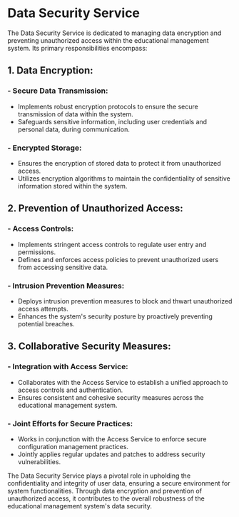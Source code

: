 # Data Security Service

The Data Security Service is dedicated to managing data encryption and preventing unauthorized access within the
educational management system. Its primary responsibilities encompass:

## 1. Data Encryption:

### - Secure Data Transmission:

- Implements robust encryption protocols to ensure the secure transmission of data within the system.
- Safeguards sensitive information, including user credentials and personal data, during communication.

### - Encrypted Storage:

- Ensures the encryption of stored data to protect it from unauthorized access.
- Utilizes encryption algorithms to maintain the confidentiality of sensitive information stored within the system.

## 2. Prevention of Unauthorized Access:

### - Access Controls:

- Implements stringent access controls to regulate user entry and permissions.
- Defines and enforces access policies to prevent unauthorized users from accessing sensitive data.

### - Intrusion Prevention Measures:

- Deploys intrusion prevention measures to block and thwart unauthorized access attempts.
- Enhances the system's security posture by proactively preventing potential breaches.

## 3. Collaborative Security Measures:

### - Integration with Access Service:

- Collaborates with the Access Service to establish a unified approach to access controls and authentication.
- Ensures consistent and cohesive security measures across the educational management system.

### - Joint Efforts for Secure Practices:

- Works in conjunction with the Access Service to enforce secure configuration management practices.
- Jointly applies regular updates and patches to address security vulnerabilities.

The Data Security Service plays a pivotal role in upholding the confidentiality and integrity of user data, ensuring a
secure environment for system functionalities. Through data encryption and prevention of unauthorized access, it
contributes to the overall robustness of the educational management system's data security.
